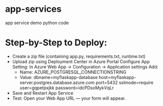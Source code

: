 # app-services
app service demo python code



# Step-by-Step to Deploy:
- Create a zip file (containing app.py, requirements.txt, runtime.txt)
- Upload zip using Deployment Center in Azure Portal
Configure App Setting:
    In Azure Web App → Configuration → Application settings
Add:
    - Name: AZURE_POSTGRESQL_CONNECTIONSTRING
    - Value: dbname=myflaskapp-database host=myflaskapp-server.postgres.database.azure.com port=5432 sslmode=require user=gqpetpxjkk password=idcPDsoMyk$V$qLr
- Save and Restart App Service
- Test: Open your Web App URL — your form will appear.
